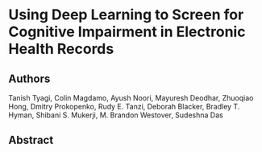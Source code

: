 # Using Deep Learning to Screen for Cognitive Impairment in Electronic Health Records
 
## Authors
Tanish Tyagi, Colin Magdamo, Ayush Noori, Mayuresh Deodhar, Zhuoqiao Hong, Dmitry Prokopenko, Rudy E. Tanzi, Deborah Blacker, Bradley T. Hyman, Shibani S. Mukerji, M. Brandon Westover, Sudeshna Das 

## Abstract
